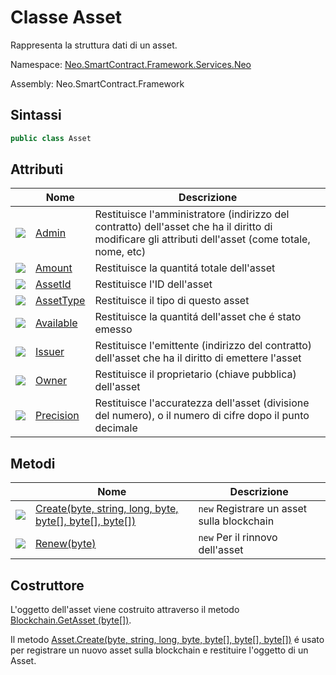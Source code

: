 # Classe Asset

Rappresenta la struttura dati di un asset.

Namespace: [Neo.SmartContract.Framework.Services.Neo](../neo.md)

Assembly: Neo.SmartContract.Framework

## Sintassi

```c#
public class Asset
```

## Attributi

| | Nome | Descrizione |
| ---------------------------------------- | ------------------------------- | ------------------------------------- |
| ![](https://i-msdn.sec.s-msft.com/dynimg/IC74937.jpeg) | [Admin](Asset/Admin.md) | Restituisce l'amministratore (indirizzo del contratto) dell'asset che ha il diritto di modificare gli attributi dell'asset (come totale, nome, etc) |
| ![](https://i-msdn.sec.s-msft.com/dynimg/IC74937.jpeg) | [Amount](Asset/Amount.md) | Restituisce la quantitá totale dell'asset |
| ![](https://i-msdn.sec.s-msft.com/dynimg/IC74937.jpeg) | [AssetId](Asset/AssetId.md) | Restituisce l'ID dell'asset |
| ![](https://i-msdn.sec.s-msft.com/dynimg/IC74937.jpeg) | [AssetType](Asset/AssetType.md) | Restituisce il tipo di questo asset |
| ![](https://i-msdn.sec.s-msft.com/dynimg/IC74937.jpeg) | [Available](Asset/Available.md) | Restituisce la quantitá dell'asset che é stato emesso |
| ![](https://i-msdn.sec.s-msft.com/dynimg/IC74937.jpeg) | [Issuer](Asset/Issuer.md) | Restituisce l'emittente (indirizzo del contratto) dell'asset che ha il diritto di emettere l'asset |
| ![](https://i-msdn.sec.s-msft.com/dynimg/IC74937.jpeg) | [Owner](Asset/Owner.md) | Restituisce il proprietario (chiave pubblica) dell'asset |
| ![](https://i-msdn.sec.s-msft.com/dynimg/IC74937.jpeg) | [Precision](Asset/Precision.md) | Restituisce l'accuratezza dell'asset (divisione del numero), o il numero di cifre dopo il punto decimale |

## Metodi

| | Nome  | Descrizione |
| ---------------------------------------- | ----------------------------- | ----------- |
| ![](https://i-msdn.sec.s-msft.com/dynimg/IC91302.jpeg) | [Create(byte, string, long, byte, byte[], byte[], byte[])](Asset/Create.md) | `new` Registrare un asset sulla blockchain |
| ![](https://i-msdn.sec.s-msft.com/dynimg/IC91302.jpeg) | [Renew(byte)](Asset/Renew.md)            | `new` Per il rinnovo dell'asset       |

## Costruttore

L'oggetto dell'asset viene costruito attraverso il metodo [Blockchain.GetAsset (byte[])](Blockchain/GetAsset.md).

Il metodo [Asset.Create(byte, string, long, byte, byte[], byte[], byte[])](Asset/Create.md) é usato per registrare un nuovo asset sulla blockchain e restituire l'oggetto di un Asset.
